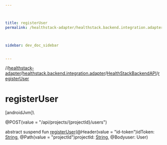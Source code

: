 ```yaml
---



title: registerUser
permalink: /healthstack-adapter/healthstack.backend.integration.adapter/-health-stack-backend-a-p-i/register-user.html



sidebar: dev_doc_sidebar


---
```




//[healthstack-adapter](/healthstack-adapter.html)/[healthstack.backend.integration.adapter](../index.html)/[HealthStackBackendAPI](index.html)/[registerUser](register-user.html)



# registerUser



[androidJvm]\




@POST(value = &quot;/api/projects/{projectId}/users&quot;)



abstract suspend fun [registerUser](register-user.html)(@Header(value = &quot;id-token&quot;)idToken: [String](https://kotlinlang.org/api/latest/jvm/stdlib/kotlin/-string/index.html), @Path(value = &quot;projectId&quot;)projectId: [String](https://kotlinlang.org/api/latest/jvm/stdlib/kotlin/-string/index.html), @Bodyuser: User)






